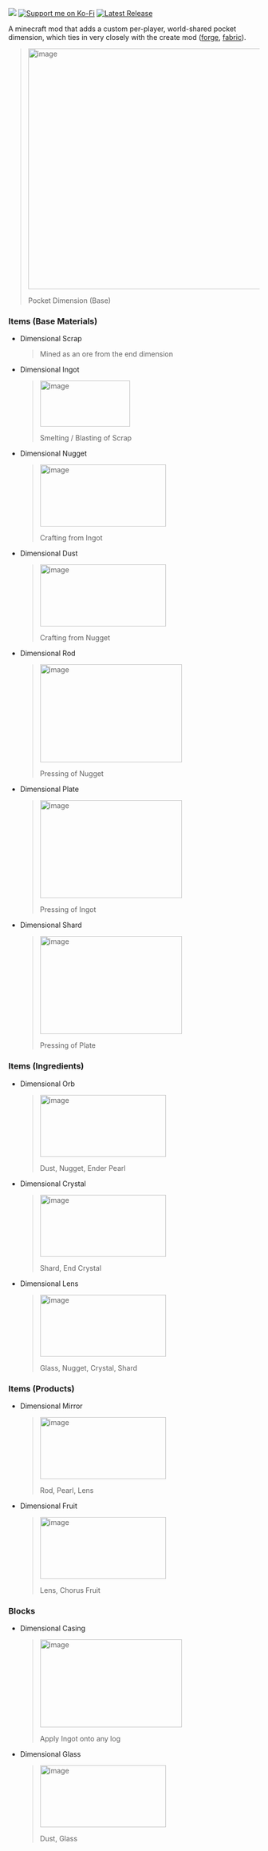 ![](https://github.com/user-attachments/assets/66265f22-03c7-40e0-a3b1-d0bcad0e2e89)
[![Support me on Ko-Fi](https://img.shields.io/badge/croakandroll---?style=for-the-badge&logo=ko-fi&logoColor=white&label=Support%20me%20on%20Ko-Fi&labelColor=72a4f2&color=72a4f2)](https://ko-fi.com/croakandroll) [![Latest Release](https://img.shields.io/github/v/release/meeplabsdev/connectorlib-mod?style=for-the-badge&logo=github&logoColor=black&label=Latest%20Release&labelColor=72f2ae&color=72f2ae)](https://github.com/meeplabsdev/connectorlib-mod/releases/latest)

A minecraft mod that adds a custom per-player, world-shared pocket dimension, which ties in very closely with the create mod ([forge](https://modrinth.com/mod/create), [fabric](https://modrinth.com/mod/create-fabric)).
> <img width="856" height="482" alt="image" src="https://github.com/user-attachments/assets/f5efdb67-fc30-4d08-bf2c-a7734fc5c6ab" />
>
> Pocket Dimension (Base)

### Items (Base Materials)
- Dimensional Scrap
  > Mined as an ore from the end dimension
  
- Dimensional Ingot
  > <img width="180" height="92" alt="image" src="https://github.com/user-attachments/assets/50a2b73e-ce9f-4e3d-a167-e1a2670f81ee" />
  >
  > Smelting / Blasting of Scrap
  
- Dimensional Nugget
  > <img width="252" height="124" alt="image" src="https://github.com/user-attachments/assets/45fc9628-737a-4cdd-8ad0-1f2a0ae19c49" />
  >
  > Crafting from Ingot
  
- Dimensional Dust
  > <img width="252" height="124" alt="image" src="https://github.com/user-attachments/assets/caaeb082-6a0e-4d61-9266-f999cd672c27" />
  >
  > Crafting from Nugget

- Dimensional Rod
  > <img width="284" height="196" alt="image" src="https://github.com/user-attachments/assets/37ba4d77-1f3c-4b74-ae6a-1ad8649d5891" />
  >
  > Pressing of Nugget

- Dimensional Plate
  > <img width="284" height="196" alt="image" src="https://github.com/user-attachments/assets/0e903a98-4052-47e7-9316-05496e60d837" />
  >
  > Pressing of Ingot

- Dimensional Shard
  > <img width="284" height="196" alt="image" src="https://github.com/user-attachments/assets/ba6454f7-79d4-4e4b-8554-fab44d8782c3" />
  >
  > Pressing of Plate

### Items (Ingredients)
- Dimensional Orb
  > <img width="252" height="124" alt="image" src="https://github.com/user-attachments/assets/0ebdfffd-76a2-47f4-ab6a-ff48d75d32e5" />
  >
  > Dust, Nugget, Ender Pearl

- Dimensional Crystal
  > <img width="252" height="124" alt="image" src="https://github.com/user-attachments/assets/759eb8bf-7741-4f5d-be94-e3209c98622f" />
  >
  > Shard, End Crystal

- Dimensional Lens
  > <img width="252" height="124" alt="image" src="https://github.com/user-attachments/assets/ecb35e90-e83e-473b-86be-c7271d204b9c" />
  >
  > Glass, Nugget, Crystal, Shard

### Items (Products)
- Dimensional Mirror
  > <img width="252" height="124" alt="image" src="https://github.com/user-attachments/assets/5e2416fc-2cd5-46e2-875c-17d086aece1d" />
  >
  > Rod, Pearl, Lens

- Dimensional Fruit
  > <img width="252" height="124" alt="image" src="https://github.com/user-attachments/assets/08d9b969-7797-4300-b48c-ace27dd58b38" />
  >
  > Lens, Chorus Fruit


### Blocks
- Dimensional Casing
  > <img width="284" height="176" alt="image" src="https://github.com/user-attachments/assets/df600760-131e-49a8-8cf0-01663e4ee4ae" />
  >
  > Apply Ingot onto any log

- Dimensional Glass
  > <img width="252" height="124" alt="image" src="https://github.com/user-attachments/assets/df1012dd-7b3c-4cd8-8f2f-3d70fc971b04" />
  >
  > Dust, Glass
